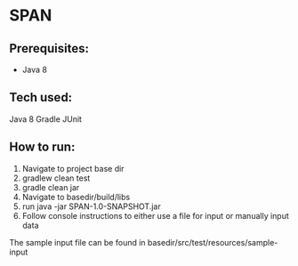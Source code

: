 # SPAN

## Prerequisites:
* Java 8

## Tech used:
Java 8
Gradle
JUnit

## How to run:
1. Navigate to project base dir
2. gradlew clean test
3. gradle clean jar
4. Navigate to basedir/build/libs
5. run java -jar SPAN-1.0-SNAPSHOT.jar
6. Follow console instructions to either use a file for input or manually input data

The sample input file can be found in basedir/src/test/resources/sample-input